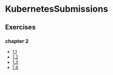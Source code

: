 # KubernetesSubmissions

## Exercises
### chapter 2
- [1.1](https://github.com/usmanbala12/KubernetesSubmissions/tree/1.1/log_output)
- [1.2](https://github.com/usmanbala12/KubernetesSubmissions/tree/1.2/todoapp)
- [1.3](https://github.com/usmanbala12/KubernetesSubmissions/tree/1.3/log_output)
- [1.4](https://github.com/usmanbala12/KubernetesSubmissions/tree/1.4/todoapp)